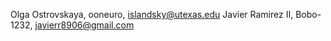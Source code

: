 Olga Ostrovskaya, ooneuro, islandsky@utexas.edu Javier Ramirez II, Bobo-1232, javierr8906@gmail.com

